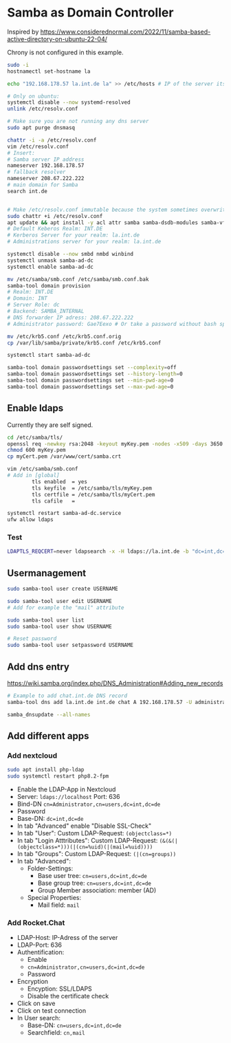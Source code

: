 # Samba as Domain Controller

Inspired by <https://www.considerednormal.com/2022/11/samba-based-active-directory-on-ubuntu-22-04/>

Chrony is not configured in this example.

```bash
sudo -i
hostnamectl set-hostname la

echo "192.168.178.57 la.int.de la" >> /etc/hosts # IP of the server itself

# Only on ubuntu:
systemctl disable --now systemd-resolved
unlink /etc/resolv.conf

# Make sure you are not running any dns server 
sudo apt purge dnsmasq

chattr -i -a /etc/resolv.conf
vim /etc/resolv.conf
# Insert:
# Samba server IP address
nameserver 192.168.178.57
# fallback resolver
nameserver 208.67.222.222
# main domain for Samba
search int.de


# Make /etc/resolv.conf immutable because the system sometimes overwrites it.
sudo chattr +i /etc/resolv.conf
apt update && apt install -y acl attr samba samba-dsdb-modules samba-vfs-modules smbclient winbind libpam-winbind libnss-winbind libpam-krb5 krb5-config krb5-user dnsutils chrony net-tools samba-ad-provision
# Default Keberos Realm: INT.DE
# Kerberos Server for your realm: la.int.de
# Administrations server for your realm: la.int.de

systemctl disable --now smbd nmbd winbind
systemctl unmask samba-ad-dc
systemctl enable samba-ad-dc

mv /etc/samba/smb.conf /etc/samba/smb.conf.bak
samba-tool domain provision
# Realm: INT.DE
# Domain: INT
# Server Role: dc
# Backend: SAMBA_INTERNAL
# DNS forwarder IP adress: 208.67.222.222
# Administrator password: Gae7Eexo # Or take a password without bash special characters!

mv /etc/krb5.conf /etc/krb5.conf.orig
cp /var/lib/samba/private/krb5.conf /etc/krb5.conf

systemctl start samba-ad-dc

samba-tool domain passwordsettings set --complexity=off
samba-tool domain passwordsettings set --history-length=0
samba-tool domain passwordsettings set --min-pwd-age=0
samba-tool domain passwordsettings set --max-pwd-age=0
```

## Enable ldaps

Currently they are self signed.

```bash
cd /etc/samba/tls/
openssl req -newkey rsa:2048 -keyout myKey.pem -nodes -x509 -days 3650 -out myCert.pem
chmod 600 myKey.pem
cp myCert.pem /var/www/cert/samba.crt

vim /etc/samba/smb.conf
# Add in [global]
        tls enabled  = yes
        tls keyfile  = /etc/samba/tls/myKey.pem
        tls certfile = /etc/samba/tls/myCert.pem
        tls cafile   =

systemctl restart samba-ad-dc.service 
ufw allow ldaps
```

### Test

```bash
LDAPTLS_REQCERT=never ldapsearch -x -H ldaps://la.int.de -b "dc=int,dc=de" -v
```

## Usermanagement

```bash
sudo samba-tool user create USERNAME

sudo samba-tool user edit USERNAME
# Add for example the "mail" attribute

sudo samba-tool user list
sudo samba-tool user show USERNAME

# Reset password
sudo samba-tool user setpassword USERNAME
```

## Add dns entry

<https://wiki.samba.org/index.php/DNS_Administration#Adding_new_records>

```bash
# Example to add chat.int.de DNS record
samba-tool dns add la.int.de int.de chat A 192.168.178.57 -U administrator
```

```bash
samba_dnsupdate --all-names
```

## Add different apps

### Add nextcloud

```bash
sudo apt install php-ldap
sudo systemctl restart php8.2-fpm
```
- Enable the LDAP-App in Nextcloud
- Server: `ldaps://localhost` Port: 636
- Bind-DN `cn=Administrator,cn=users,dc=int,dc=de`
- Password
- Base-DN: `dc=int,dc=de`
- In tab "Advanced" enable "Disable SSL-Check"
- In tab "User": Custom LDAP-Request: `(objectclass=*)`
- In tab "Login Atttributes": Custom LDAP-Request: `(&(&(|(objectclass=*)))(|(cn=%uid)(|(mail=%uid))))`
- In tab "Groups": Custom LDAP-Request: `(|(cn=groups))`
- In tab "Advanced":
  - Folder-Settings:
    - Base user tree: `cn=users,dc=int,dc=de`
    - Base group tree: `cn=users,dc=int,dc=de`
    - Group Member association: member (AD)
  - Special Properties:
    - Mail field: `mail`

### Add Rocket.Chat

- LDAP-Host: IP-Adress of the server
- LDAP-Port: 636
- Authentification:
  - Enable
  - `cn=Administrator,cn=users,dc=int,dc=de`
  - Password
- Encryption
  - Encyption: SSL/LDAPS
  - Disable the certificate check
- Click on save
- Click on test connection
- In User search:
  - Base-DN: `cn=users,dc=int,dc=de`
  - Searchfield: `cn,mail`
